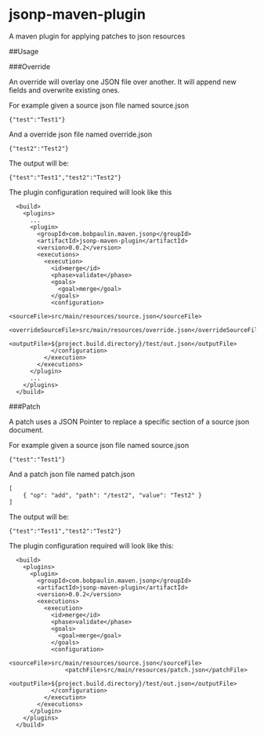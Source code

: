 # jsonp-maven-plugin
A maven plugin for applying patches to json resources

##Usage

###Override

An override will overlay one JSON file over another.  It will append new fields and overwrite existing ones. 

For example given a source json file named source.json

```
{"test":"Test1"}
```

And a override json file named override.json

```
{"test2":"Test2"}
```

The output will be:

```
{"test":"Test1","test2":"Test2"}
```

The plugin configuration required will look like this

```
  <build>
    <plugins>
      ...
      <plugin>
        <groupId>com.bobpaulin.maven.jsonp</groupId>
        <artifactId>jsonp-maven-plugin</artifactId>
        <version>0.0.2</version>
        <executions>
          <execution>
            <id>merge</id>
            <phase>validate</phase>
            <goals>
              <goal>merge</goal>
            </goals>
            <configuration>
                <sourceFile>src/main/resources/source.json</sourceFile>
                <overrideSourceFile>src/main/resources/override.json</overrideSourceFile>
                <outputFile>${project.build.directory}/test/out.json</outputFile>
            </configuration>
          </execution>
        </executions>
      </plugin>
      ...
    </plugins>
  </build>
```

###Patch

A patch uses a JSON Pointer to replace a specific section of a source json document.

For example given a source json file named source.json

```
{"test":"Test1"}
```

And a patch json file named patch.json

```
[
    { "op": "add", "path": "/test2", "value": "Test2" }
]
```

The output will be:

```
{"test":"Test1","test2":"Test2"}
```

The plugin configuration required will look like this:

```
  <build>
    <plugins>
      <plugin>
        <groupId>com.bobpaulin.maven.jsonp</groupId>
        <artifactId>jsonp-maven-plugin</artifactId>
        <version>0.0.2</version>
        <executions>
          <execution>
            <id>merge</id>
            <phase>validate</phase>
            <goals>
              <goal>merge</goal>
            </goals>
            <configuration>
                <sourceFile>src/main/resources/source.json</sourceFile>
                <patchFile>src/main/resources/patch.json</patchFile>
                <outputFile>${project.build.directory}/test/out.json</outputFile>
            </configuration>
          </execution>
        </executions>
      </plugin>
    </plugins>
  </build>
```

